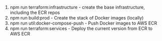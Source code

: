 1. npm run terraform:infrastructure - create the base infrastructure, including the ECR repos
2. npm run build:prod - Create the stack of Docker images (locally)
3. npm run util:docker-compose-push - Push Docker images to AWS ECR
4. npm run terraform:services - Deploy the current version from ECR to AWS ECR

